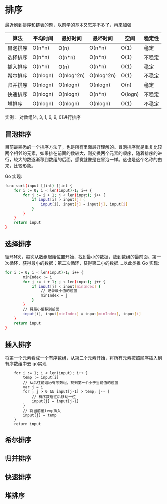 # 排序

最近刷到排序和链表的题，以前学的基本又忘差不多了，再来加强


| 算法 | 平均时间 | 最好时间 |  最坏时间 |  空间 |  稳定性 |
| ------ | ------ | ------ | ------ | ------ | ------ |
| 冒泡排序 | O(n*n) | O(n）| O(n*n) | O(1) | 稳定
| 选择排序 | O(n*n) | O(n*n）| O(n*n) | O(1) | 不稳定
| 插入排序 | O(n*n) | O(n）| O(n*n) | O(1) | 稳定
| 希尔排序 |O(nlogn) | O(nlog^2n) | O(nlog^2n) | O(1) | 不稳定
| 归并排序 |O(nlogn) | O(nlogn) | O(nlogn) | O(n) | 稳定
| 快速排序 |O(nlogn) | O(nlogn) | O(n*n)  | O(logn) | 不稳定
| 堆排序 |O(nlogn) | O(nlogn) | O(nlogn)  | O(1) | 不稳定

实例： 对数组[4, 3, 1, 6, 9, 0]进行排序

## 冒泡排序
目前最熟悉的一个排序方法了，也是所有里面最好理解的。冒泡排序就是重复比较两个相邻的元素，如果排在前面的数较大，则交换两个元素的顺序，随着排序的进行，较大的数逐渐移到数组的后面，感觉就像是在冒泡一样。这也是这个名称的由来，比较形象。

Go 实现:
```sh
func sort(input []int) []int {
	for i := 0; i < len(input)-1; i++ {
		for j := i + 1; j < len(input); j++ {
			if input[i] > input[j] {
				input[i], input[j] = input[j], input[i]
			}
		}
	}
	return input
}
```

## 选择排序
循环N次，每次从数组起始位置开始，找到最小的数据，放到数组的最前面。第一次循环，获得最小的数据；第二次循环，获得第二小的数据....以此类推
Go 实现:
```sh
for i := 0; i < len(input)-1; i++ {
		minIndex := i
		for j := i + 1; j < len(input); j++ {
			if input[j] < input[minIndex] {
				// 记录最小值的位置
				minIndex = j
			}
		}
		// 将最小值移到前面
		input[i], input[minIndex] = input[minIndex], input[i]
	}
	return input
}
```
## 插入排序
将第一个元素看成一个有序数组，从第二个元素开始，将所有元素按照顺序插入到有序数组中去
go实现
```
	for i := 1; i < len(input); i++ {
		temp := input[i]
		// 从后往前遍历有序数组，找到第一个小于当前值的位置
		var j = i
		for ; j > 0 && input[j-1] > temp; j-- {
			// 有序数组往后移动一位
			input[j] = input[j-1]
		}
		// 将当前值temp插入
		input[j] = temp
	}
	return input
```
## 希尔排序

## 归并排序

## 快速排序

## 堆排序

